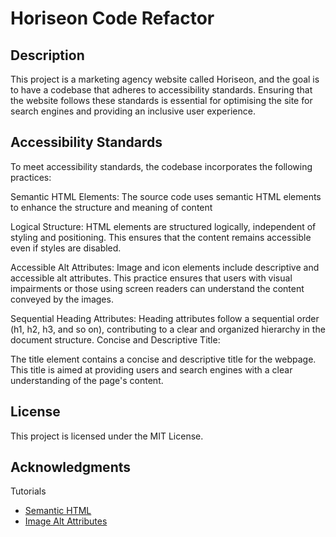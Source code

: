 # Horiseon Code Refactor

## Description

This project is a marketing agency website called Horiseon, and the goal is to have a codebase that adheres to accessibility standards. Ensuring that the website follows these standards is essential for optimising the site for search engines and providing an inclusive user experience.

## Accessibility Standards

To meet accessibility standards, the codebase incorporates the following practices:

Semantic HTML Elements:
The source code uses semantic HTML elements to enhance the structure and meaning of content

Logical Structure:
HTML elements are structured logically, independent of styling and positioning. This ensures that the content remains accessible even if styles are disabled.

Accessible Alt Attributes:
Image and icon elements include descriptive and accessible alt attributes. This practice ensures that users with visual impairments or those using screen readers can understand the content conveyed by the images.

Sequential Heading Attributes:
Heading attributes follow a sequential order (h1, h2, h3, and so on), contributing to a clear and organized hierarchy in the document structure.
Concise and Descriptive Title:

The title element contains a concise and descriptive title for the webpage. This title is aimed at providing users and search engines with a clear understanding of the page's content.

## License

This project is licensed under the MIT License.

## Acknowledgments

Tutorials

- [Semantic HTML](https://www.w3schools.com/html/html5_semantic_elements.asp)
- [Image Alt Attributes](https://www.w3schools.com/tags/att_img_alt.asp)
